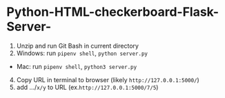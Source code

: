 # Python-HTML-checkerboard-Flask-Server-

1. Unzip and run Git Bash in current directory
2. Windows: run ```pipenv shell```, ```python server.py```
 - Mac: run ```pipenv shell```, ```python3 server.py```
4. Copy URL in terminal to browser (likely ```http://127.0.0.1:5000/```)
5. add .../```x/y``` to URL (ex.```http://127.0.0.1:5000/7/5```)
